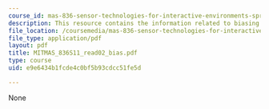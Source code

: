 ```yaml
---
course_id: mas-836-sensor-technologies-for-interactive-environments-spring-2011
description: This resource contains the information related to biasing an op-amp.
file_location: /coursemedia/mas-836-sensor-technologies-for-interactive-environments-spring-2011/e9e6434b1fcde4c0bf5b93cdcc51fe5d_MITMAS_836S11_read02_bias.pdf
file_type: application/pdf
layout: pdf
title: MITMAS_836S11_read02_bias.pdf
type: course
uid: e9e6434b1fcde4c0bf5b93cdcc51fe5d

---
```

None